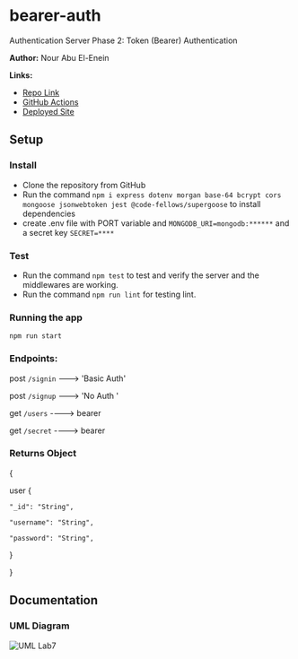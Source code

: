 # bearer-auth

Authentication Server Phase 2: Token (Bearer) Authentication

**Author:** Nour Abu El-Enein


**Links:**

- [Repo Link](https://github.com/engnour94/bearer-auth)
- [GitHub Actions](https://github.com/engnour94/bearer-auth/actions)
- [Deployed Site]()


## Setup

### Install

- Clone the repository from GitHub
- Run the command `npm i express dotenv morgan base-64 bcrypt cors mongoose jsonwebtoken jest @code-fellows/supergoose` to install dependencies
- create .env file with PORT variable and `MONGODB_URI=mongodb:******` and a secret key `SECRET=****`

### Test

- Run the command `npm test` to test and verify the server and the middlewares are working.
- Run the command `npm run lint` for testing lint.

### Running the app
`npm run start`


### Endpoints: 

post `/signin` ---> 'Basic Auth'

post `/signup` ---> 'No Auth '

get `/users` ----> bearer

get `/secret` ----> bearer


 ### Returns Object

{

  user {

    "_id": "String",

    "username": "String",

    "password": "String",

  }
  
}



## Documentation

### UML Diagram

![UML Lab7](/class7.jpg)
